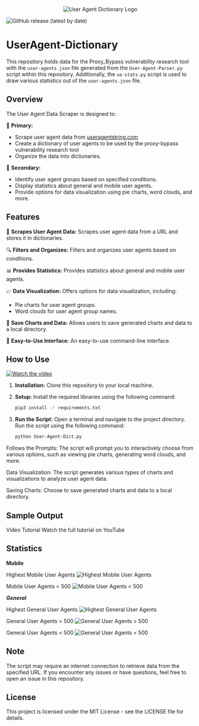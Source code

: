 <p align="center">
  <img src="images/user-agent-dict-logo.png" alt="User Agent Dictionary Logo">
</p>

![GitHub release (latest by date)](https://img.shields.io/github/v/release/Add3r/UserAgent-Parser)


# UserAgent-Dictionary

This repository holds data for the Proxy_Bypass vulnerability research tool with the `user-agents.json` file generated from the `User-Agent-Parser.py` script within this repository. Additionally, the `ua-stats.py` script is used to draw various statistics out of the `user-agents.json` file.

## Overview

The User Agent Data Scraper is designed to:

🎯 **Primary:**
- Scrape user agent data from [useragentstring.com](https://www.useragentstring.com/pages/All/)
- Create a dictionary of user agents to be used by the proxy-bypass vulnerability research tool
- Organize the data into dictionaries.

🚀 **Secondary:**
- Identify user agent groups based on specified conditions.
- Display statistics about general and mobile user agents.
- Provide options for data visualization using pie charts, word clouds, and more.

## Features

🌟 **Scrapes User Agent Data:**
Scrapes user agent data from a URL and stores it in dictionaries.

🔍 **Filters and Organizes:**
Filters and organizes user agents based on conditions.

📊 **Provides Statistics:**
Provides statistics about general and mobile user agents.

📈 **Data Visualization:**
Offers options for data visualization, including:
- Pie charts for user agent groups.
- Word clouds for user agent group names.

💾 **Save Charts and Data:**
Allows users to save generated charts and data to a local directory.

🎈 **Easy-to-Use Interface:**
An easy-to-use command-line interface.

## How to Use

[![Watch the video](video_thumbnail.png)](video_link)

1. **Installation:**
   Clone this repository to your local machine.

2. **Setup:**
   Install the required libraries using the following command:
   
   ```bash
   pip3 install -r requirements.txt
   ```

3. **Run the Script:**
   Open a terminal and navigate to the project directory. Run the script using the following command:

   ```bash
   python User-Agent-Dict.py
   ```

Follows the Prompts: The script will prompt you to interactively choose from various options, such as viewing pie charts, generating word clouds, and more.

Data Visualization: The script generates various types of charts and visualizations to analyze user agent data.

Saving Charts: Choose to save generated charts and data to a local directory.

## Sample Output

Video Tutorial
Watch the full tutorial on YouTube

## Statistics

**Mobile**

Highest Mobile User Agents
![Highest Mobile User Agents](Charts/Highest%20Mobile%20User-agents.png)

Mobile User Agents < 500
![Mobile User Agents < 500](Charts/Mobile%20User-agents%20less%20than%20500.png)

***General***

Highest General User Agents
![Highest General User Agents](Charts/Highest%20General%20User-agents.png)

General User Agents > 500
![General User Agents > 500](Charts/General%20User-agents%20greater%20than%20500.png)

General User Agents < 500
![General User Agents < 500](Charts/General%20User-agents%20less%20than%20500.png)

## Note
The script may require an internet connection to retrieve data from the specified URL.
If you encounter any issues or have questions, feel free to open an issue in this repository.

## License
This project is licensed under the MIT License - see the LICENSE file for details.
